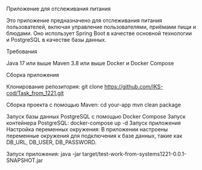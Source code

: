 Приложение для отслеживания питания

Это приложение предназначено для отслеживания питания пользователей, включая управление пользователями, приёмами пищи и блюдами. Оно использует Spring Boot в качестве основной технологии и PostgreSQL в качестве базы данных.

Требования

Java 17 или выше
Maven 3.8 или выше
Docker и Docker Compose

Сборка приложения

Клонирование репозитория:
git clone https://github.com/IKS-cod/Task_from_1221.git

Сборка проекта с помощью Maven:
cd your-app
mvn clean package

Запуск базы данных PostgreSQL с помощью Docker Compose
Запуск контейнера PostgreSQL:
docker-compose up -d
Запуск приложения
Настройка переменных окружения:
В приложении настроены переменные окружения для подключения к базе данных, такие как DB_URL, DB_USER, DB_PASSWORD.

Запуск приложения:
java -jar target/test-work-from-systems1221-0.0.1-SNAPSHOT.jar
